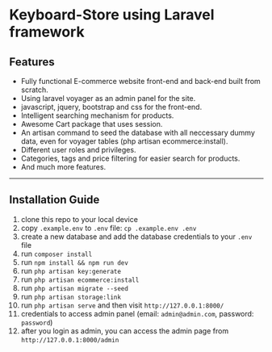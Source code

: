 # Keyboard-Store using Laravel framework

## Features
-   Fully functional E-commerce website front-end and back-end built from scratch.
-   Using laravel voyager as an admin panel for the site.
-   javascript, jquery, bootstrap and css for the front-end.
-   Intelligent searching mechanism for products.
-   Awesome Cart package that uses session.
-   An artisan command to seed the database with all neccessary dummy data, even for voyager tables (php artisan ecommerce:install).
-   Different user roles and privileges.
-   Categories, tags and price filtering for easier search for products.
-   And much more features.

---

## Installation Guide

1. clone this repo to your local device
2. copy `.example.env` to `.env` file: `cp .example.env .env`
3. create a new database and add the database credentials to your `.env` file
4. run `composer install`
5. run `npm install && npm run dev`
6. run `php artisan key:generate`
7. run `php artisan ecommerce:install`
8. run `php artisan migrate --seed`
9. run `php artisan storage:link`
10. run `php artisan serve` and then visit `http://127.0.0.1:8000/`
11. credentials to access admin panel 
    (email: `admin@admin.com`, password: `password`)
12. after you login as admin, you can access the admin page from 
`http://127.0.0.1:8000/admin`